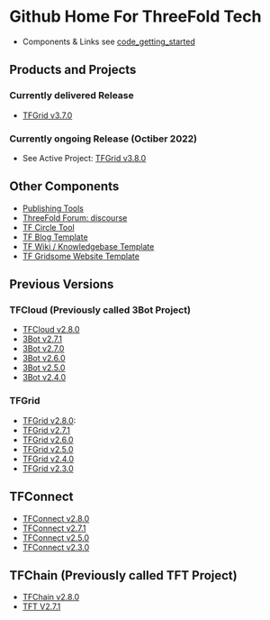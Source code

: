 # Github Home For ThreeFold Tech

- Components & Links see [code_getting_started](code_getting_started.md)

## Products and Projects

### Currently delivered Release

- [TFGrid v3.7.0](https://library.threefold.me/info/manual/#/manual__tfgrid_release_3_7_0)

### Currently ongoing Release (Octiber 2022)

- See Active Project: [TFGrid v3.8.0](https://github.com/orgs/threefoldtech/projects/172)

## Other Components
  
- [Publishing Tools](https://github.com/threebotserver/publishingtools)
- [ThreeFold Forum: discourse](https://github.com/threefoldtech/threefold-forums)
- [TF Circle Tool](https://github.com/threefoldtech/circles_reporting_tool)
- [TF Blog Template](https://github.com/threefoldfoundation/blog_example)
- [TF Wiki / Knowledgebase Template](https://github.com/threefoldfoundation/wiki_example)
- [TF Gridsome Website Template](https://github.com/threefoldfoundation/www_examplesite)

## Previous Versions

### TFCloud (Previously called 3Bot Project)
- [TFCloud v2.8.0](products/tfcloud2.8.md)
- [3Bot v2.7.1](products/3bot2.7.1.md) 
- [3Bot v2.7.0](products/3bot2.7.md) 
- [3Bot v2.6.0](products/3bot2.6.md) 
- [3Bot v2.5.0](products/3bot2.5.md)
- [3Bot v2.4.0](products/3bot2.4.md)

### TFGrid
- [TFGrid v2.8.0](products/tfgrid2.8.md):
- [TFGrid v2.7.1](products/tfgrid2.7.1.md) 
- [TFGrid v2.6.0](products/tfgrid2.6.md) 
- [TFGrid v2.5.0](products/tfgrid2.5.md) 
- [TFGrid v2.4.0](products/tfgrid2.4.md)
- [TFGrid v2.3.0](products/tfgrid2.3.md)


## TFConnect
- [TFConnect v2.8.0](products/threefoldconnect2.8.md)
- [TFConnect v2.7.1](products/threefoldconnect2.7.1.md) 
- [TFConnect v2.5.0](products/threefoldconnect2.5.md) 
- [TFConnect v2.3.0](products/threefoldconnect2.3.md) 

## TFChain (Previously called TFT Project)
- [TFChain v2.8.0](products/tfchain2.8.md)
- [TFT V2.7.1](products/tft2.7.1.md)
